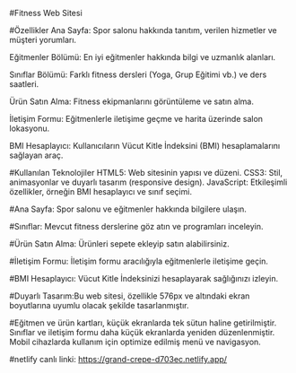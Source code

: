 #Fitness Web Sitesi

#Özellikler
Ana Sayfa: Spor salonu hakkında tanıtım, verilen hizmetler ve müşteri yorumları.

Eğitmenler Bölümü: En iyi eğitmenler hakkında bilgi ve uzmanlık alanları.

Sınıflar Bölümü: Farklı fitness dersleri (Yoga, Grup Eğitimi vb.) ve ders saatleri.

Ürün Satın Alma: Fitness ekipmanlarını görüntüleme ve satın alma.

İletişim Formu: Eğitmenlerle iletişime geçme ve harita üzerinde salon lokasyonu.

BMI Hesaplayıcı: Kullanıcıların Vücut Kitle İndeksini (BMI) hesaplamalarını sağlayan araç.

#Kullanılan Teknolojiler
HTML5: Web sitesinin yapısı ve düzeni.
CSS3: Stil, animasyonlar ve duyarlı tasarım (responsive design).
JavaScript: Etkileşimli özellikler, örneğin BMI hesaplayıcı ve sınıf seçimi.

#Ana Sayfa: Spor salonu ve eğitmenler hakkında bilgilere ulaşın.

#Sınıflar: Mevcut fitness derslerine göz atın ve programları inceleyin.

#Ürün Satın Alma: Ürünleri sepete ekleyip satın alabilirsiniz.

#İletişim Formu: İletişim formu aracılığıyla eğitmenlerle iletişime geçin.

#BMI Hesaplayıcı: Vücut Kitle İndeksinizi hesaplayarak sağlığınızı izleyin.

#Duyarlı Tasarım:Bu web sitesi, özellikle 576px ve altındaki ekran boyutlarına uyumlu olacak şekilde tasarlanmıştır.


#Eğitmen ve ürün kartları, küçük ekranlarda tek sütun haline getirilmiştir.
Sınıflar ve iletişim formu daha küçük ekranlarda yeniden düzenlenmiştir.
Mobil cihazlarda kullanım için optimize edilmiş menü ve navigasyon.

#netlify canlı linki: https://grand-crepe-d703ec.netlify.app/
